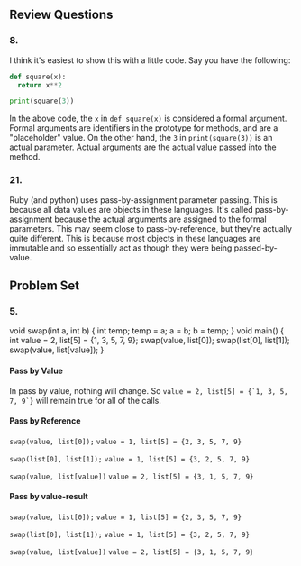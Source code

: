 ## Review Questions
### 8.
I think it's easiest to show this with a little code.
Say you have the following:
```python
def square(x):
  return x**2

print(square(3))
```
In the above code, the ```x``` in ```def square(x)``` is considered a formal argument. Formal arguments are identifiers in the prototype for methods, and are a "placeholder" value.
On the other hand, the ```3``` in ```print(square(3))``` is an actual parameter. Actual arguments are the actual value passed into the method.

### 21.
Ruby (and python) uses pass-by-assignment parameter passing. This is because all data values are objects in these languages. It's called pass-by-assignment because the actual arguments are assigned to the formal parameters. This may seem close to pass-by-reference, but they're actually quite different. This is because most objects in these languages are immutable and so essentially act as though they were being passed-by-value.

## Problem Set
### 5.

void swap(int a, int b) {
int temp;
temp = a;
a = b;
b = temp;
}
void main() {
int value = 2, list[5] = {1, 3, 5, 7, 9};
swap(value, list[0]);
swap(list[0], list[1]);
swap(value, list[value]);
}

#### Pass by Value
In pass by value, nothing will change.
So ```value = 2, list[5] = {`1, 3, 5, 7, 9`}``` will remain true for all of the calls.


#### Pass by Reference
```swap(value, list[0]);```
```value = 1, list[5] = {2, 3, 5, 7, 9}```

```swap(list[0], list[1]);```
```value = 1, list[5] = {3, 2, 5, 7, 9}```

```swap(value, list[value])```
```value = 2, list[5] = {3, 1, 5, 7, 9}```

#### Pass by value-result
```swap(value, list[0]);```
```value = 1, list[5] = {2, 3, 5, 7, 9}```

```swap(list[0], list[1]);```
```value = 1, list[5] = {3, 2, 5, 7, 9}```

```swap(value, list[value])```
```value = 2, list[5] = {3, 1, 5, 7, 9}```
